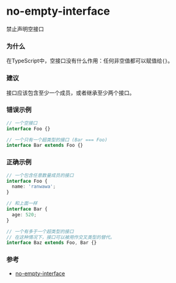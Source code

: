 # no-empty-interface

禁止声明空接口

### 为什么

在TypeScript中，空接口没有什么作用：任何非空值都可以赋值给`{}`。

### 建议

接口应该包含至少一个成员，或者继承至少两个接口。

### 错误示例

```ts
// 一个空接口
interface Foo {}

// 一个只有一个超类型的接口 (Bar === Foo)
interface Bar extends Foo {}
```

### 正确示例

```ts
// 一个包含任意数量成员的接口
interface Foo {
  name: 'ranwawa';
}

// 和上面一样
interface Bar {
  age: 520;
}

// 一个有多于一个超类型的接口
// 在这种情况下，接口可以被用作交叉类型的替代。
interface Baz extends Foo, Bar {}
```

### 参考

- [no-empty-interface](https://typescript-eslint.io/rules/no-empty-interface)

